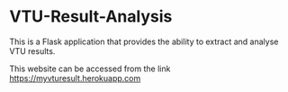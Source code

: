 # VTU-Result-Analysis

This is a Flask application that provides the ability to extract and analyse VTU results.

This website can be accessed from the link https://myvturesult.herokuapp.com
